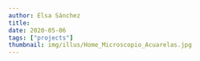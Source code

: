 ```yaml
---
author: Elsa Sánchez
title:
date: 2020-05-06
tags: ["projects"]
thumbnail: img/illus/Home_Microscopio_Acuarelas.jpg
---
```


